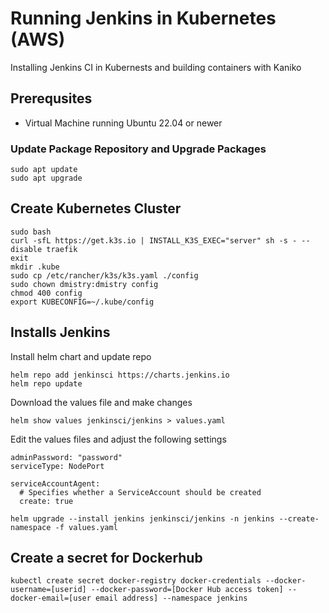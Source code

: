 # Running Jenkins in Kubernetes (AWS)
Installing Jenkins CI in Kubernests and building containers with Kaniko
## Prerequsites 
- Virtual Machine running Ubuntu 22.04 or newer
### Update Package Repository and Upgrade Packages
``` shell title="Run from shell prompt" linenums="1"
sudo apt update
sudo apt upgrade
```
## Create Kubernetes Cluster
``` shell title="Run from shell prompt" linenums="1"
sudo bash
curl -sfL https://get.k3s.io | INSTALL_K3S_EXEC="server" sh -s - --disable traefik
exit 
mkdir .kube
sudo cp /etc/rancher/k3s/k3s.yaml ./config
sudo chown dmistry:dmistry config
chmod 400 config
export KUBECONFIG=~/.kube/config
```

## Installs Jenkins
Install helm chart and update repo
``` shell title="Run from shell prompt" linenums="1"
helm repo add jenkinsci https://charts.jenkins.io
helm repo update
```

Download the values file and make changes
``` shell title="Run from shell prompt"
helm show values jenkinsci/jenkins > values.yaml
```

Edit the values files and adjust the following settings
``` shell title="Run from shell prompt"
adminPassword: "password"
serviceType: NodePort

serviceAccountAgent:
  # Specifies whether a ServiceAccount should be created
  create: true
```

``` shell title="Run from shell prompt"
helm upgrade --install jenkins jenkinsci/jenkins -n jenkins --create-namespace -f values.yaml
```

## Create a secret for Dockerhub
``` shell title="Run from shell prompt"
kubectl create secret docker-registry docker-credentials --docker-username=[userid] --docker-password=[Docker Hub access token] --docker-email=[user email address] --namespace jenkins
```